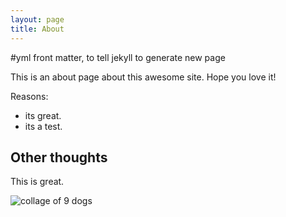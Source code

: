 ```yaml
--- 
layout: page
title: About
---
```


#yml front matter, to tell jekyll to generate new page

This is an about page about this awesome site.
Hope you love it!

Reasons:
- its great.
- its a test.

## Other thoughts

This is great.

![collage of 9 dogs](https://upload.wikimedia.org/wikipedia/commons/thumb/d/d9/Collage_of_Nine_Dogs.jpg/682px-Collage_of_Nine_Dogs.jpg)

